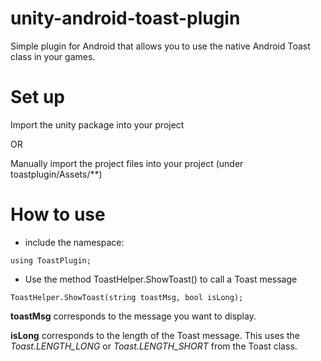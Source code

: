 # unity-android-toast-plugin
Simple plugin for Android that allows you to use the native Android Toast class in your games. 


# Set up 

Import the unity package into your project 

OR

Manually import the project files into your project (under toastplugin/Assets/**)


# How to use 

* include the namespace: 

```
using ToastPlugin; 
```

* Use the method ToastHelper.ShowToast() to call a Toast message
```
ToastHelper.ShowToast(string toastMsg, bool isLong);
```
**toastMsg** corresponds to the message you want to display.

**isLong** corresponds to the length of the Toast message. This uses the *Toast.LENGTH_LONG* or *Toast.LENGTH_SHORT* from the Toast class. 
